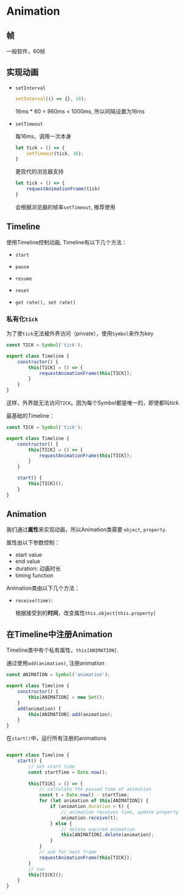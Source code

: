 # Animation
## 帧

一般软件，60帧

## 实现动画

* `setInterval`

    ```javascript
    setInterval(() => {}, 16);
    ```
    16ms * 60 = 960ms < 1000ms, 所以间隔设置为16ms

* `setTimeout`

    每16ms，调用一次本身
    ```javascript
    let tick = () => {
        setTimeout(tick, 16);
    }
    ```
    更现代的浏览器支持
    ```javascript
    let tick = () => {
        requestAnimationFrame(tick)
    }
    ```
    会根据浏览器的帧率`setTimeout`, 推荐使用

## Timeline

使用Timeline控制动画, Timeline有以下几个方法：

* `start`

* `pause`

* `resume`

* `reset`

* `get rate(), set rate()`

### 私有化`tick`

为了使`tick`无法被外界访问（private），使用`Symbol`来作为key

```javascript
const TICK = Symbol('tick');

export class Timeline {
    constructor() {
        this[TICK] = () => {
            requestAnimationFrame(this[TICK]);
        }
    }
}
```

这样，外界就无法访问`TICK`。因为每个Symbol都是唯一的，即使都叫tick

最基础的Timeline：

```javascript
const TICK = Symbol('tick');

export class Timeline {
    constructor() {
        this[TICK] = () => {
            requestAnimationFrame(this[TICK]);
        }
    }

    start() {
        this[TICK]();
    }
}
```

## Animation

我们通过**属性**来实现动画，所以Animation类需要 `object`, `property`.

属性由以下参数控制：

* start value
* end value
* duration: 动画时长
* timing function

Animation类由以下几个方法：

* `receive(time)`:

    根据接受到的**时间**，改变属性`this.object[this.property]`

## 在Timeline中注册Animation

Timeline类中有个私有属性，`this[ANIMATION]`.

通过使用`add(animation)`, 注册animation

```javascript
const ANIMATION = Symbol('animation');

export class Timeline {
    constructor() {
        this[ANIMATION] = new Set();
    }
    add(animation) {
        this[ANIMATION].add(animation);
    }
}
```

在`start()`中，运行所有注册的animations

```javascript

export class Timeline {
    start() {
        // set start time
        const startTime = Date.now();
        
        this[TICK] = () => {
            // calculate the passed time of animation
            const t = Date.now() - startTime;
            for (let animation of this[ANIMATION]) {
                if (animation.duration > t) {
                    // animation receives time, update property
                    animation.receive(t); 
                } else {
                    // delete expired animation
                    this[ANIMATION].delete(animation);
                }
            }
            // ask for next frame
            requestAnimationFrame(this[TICK]);
        }
        // run
        this[TICK]();
    }
}
```
